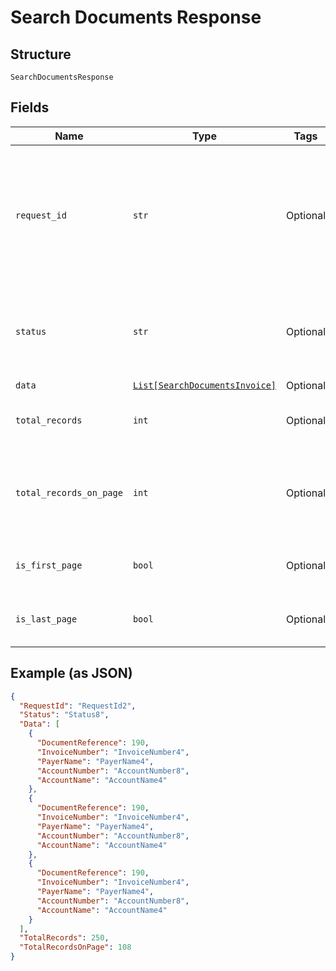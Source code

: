 
# Search Documents Response

## Structure

`SearchDocumentsResponse`

## Fields

| Name | Type | Tags | Description |
|  --- | --- | --- | --- |
| `request_id` | `str` | Optional | UUID (according to RFC 4122 standards) for requests and responses. This will be played back in the response from the request. |
| `status` | `str` | Optional | Indicates overall status of the request. Allowed values: SUCCES, FAILED |
| `data` | [`List[SearchDocumentsInvoice]`](../../doc/models/search-documents-invoice.md) | Optional | - |
| `total_records` | `int` | Optional | Total number of elements corresponding to the request |
| `total_records_on_page` | `int` | Optional | Number of elements in the page content. Will be lesser or equal to the size param. |
| `is_first_page` | `bool` | Optional | True if it is the first page, false otherwise |
| `is_last_page` | `bool` | Optional | True if it is the last page, false, otherwise. |

## Example (as JSON)

```json
{
  "RequestId": "RequestId2",
  "Status": "Status8",
  "Data": [
    {
      "DocumentReference": 190,
      "InvoiceNumber": "InvoiceNumber4",
      "PayerName": "PayerName4",
      "AccountNumber": "AccountNumber8",
      "AccountName": "AccountName4"
    },
    {
      "DocumentReference": 190,
      "InvoiceNumber": "InvoiceNumber4",
      "PayerName": "PayerName4",
      "AccountNumber": "AccountNumber8",
      "AccountName": "AccountName4"
    },
    {
      "DocumentReference": 190,
      "InvoiceNumber": "InvoiceNumber4",
      "PayerName": "PayerName4",
      "AccountNumber": "AccountNumber8",
      "AccountName": "AccountName4"
    }
  ],
  "TotalRecords": 250,
  "TotalRecordsOnPage": 108
}
```

